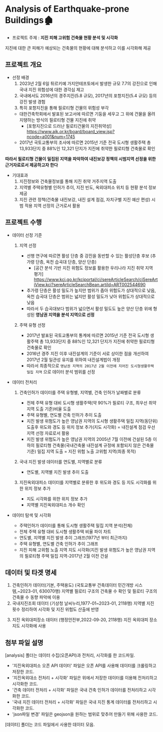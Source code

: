 # Analysis of Earthquake-prone Buildings🏚️

- 프로젝트 주제 : __지진 피해 고위험 건축물 현황 분석 및 시각화__

지진에 대한 큰 피해가 예상되는 건축물의 현황에 대해 분석하고 이를 시각화해 제공

## 프로젝트 개요

* 선정 배경
  1. 2023년 2월 6일 튀르키예 가지안테프토에서 발생한 규모 7.7의 강진으로 인해 국내 지진 위험성에 대한 경각심 제고
  2. 국내에서도 2016년의 경주지진(5.8 규모), 2017년의 포항지진(5.4 규모) 등의 강진 발생 경험
  3. 특히 포항지진을 통해 필로티형 건물의 위험성 부각
  - 대한건축학회에서 발표된 보고서에 따르면 기둥을 세우고 그 위에 건물을 올려 지탱하는 방식의 필로티형 건물 지진에 취약
    - [포항지진으로 드러난 필로티건물의 지진취약성] https://www.aik.or.kr/board/board_view.jsp?ncode=a001&num=1745
  - 2017년 국토교통부의 조사에 따르면 2015년 기준 전국 도시형 생활주택 총 13,933단지 중 88%인 12,321 단지가 지진에 취약한 필로티형 건축물로 확인

__따라서 필로티형 건물이 밀집된 지역을 파악하여 내진보강 정책의 시범지역 선정을 위한 근거자료로서 제공하고자 한다__

* 기대효과
  1.	지진정보와 건축물정보를 통해 지진 취약 거주지역 도출
  2.	지역별 주택유형별 인허가 추이, 지진 빈도, 옥외대피소 위치 등 현황 분석 정보 제공
  3.	지진 관련 정책(건축물 내진보강, 내진 설계 점검, 자치구별 지진 예산 편성) 시범 적용 지역 선정의 근거로서 활용



## 프로젝트 수행

* 데이터 선정 기준
  1. 지역 선정
      - 선행 연구에 따르면 활성 단층 중 강진을 동반할 수 있는 활성단층 후보 (추가령 단층, 옥천 습곡대 단층, 양산 단층)
          + [공간 분석 기반 지진 위험도 정보를 활용한 우리나라 지진 취약 지역 평가] https://www.kci.go.kr/kciportal/ci/sereArticleSearch/ciSereArtiView.kci?sereArticleSearchBean.artiId=ART002544690
      - 추가령 단층은 활성 밀도가 높지만 범위가 좁아 위험도가 상대적으로 낮음, 옥천 습곡대 단층은 범위는 넓지만 활성 밀도가 낮아 위험도가 상대적으로 낮음
      - 따라서 두 습곡대보다 범위가 넓으면서 활성 밀도도 높은 양산 단층 위에 형성된 __영남권 지역을 분석 지역으로 선정__
     

   2. 주택 유형 선정
       - 2017년 발표된 국토교통부의 통계에 따르면 2015년 기준 전국 도시형 생활주택 총 13,933단지 중 88%인 12,321 단지가 지진에 취약한 필로티형 건축물로 확인
       - 2016년 경주 지진 이후 내진설계의 기준이 서로 상이한 점을 개선하여 2017년 2월 일관성 유지를 위하여 내진설계법이 개정
       - 따라서 최종적으로 `영남권 지역의 2017년 2월 이전에 지어진 도시형생활주택 밀집 지역` 으로 데이터 분석 범위를 선정

* 데이터 전처리

  1. 건축인허가 데이터를 주택 유형별, 지역별, 건축 인허가 날짜별로 분류
      -	전체 주택 유형 대비 도시형 생활주택(약 90%가 필로티 구조, 최우선 취약지역 도출 기준)비율 도출
      -	주택 유형별, 연도별 건축 인허가 추이 도출
      -	지진 발생 위험도가 높은 영남권 지역의 도시형 생활주택 밀집 지역(동단위) 도출후 위도와 경도 등 위치 정보 추가(지도 시각화) = 	내진설계 점검 우선 지역 선정 자료로서 활용 
      -	지진 발생 위험도가 높은 영남권 지역의 2005년 7월 이전에 건설된 5층 이하의 필로티형 건축물(국내건축물 내진설계 규정에 포함되지 않은 건축물 기준) 밀집 지역 도출 = 지진 위험 노출 고위험 지역(최종 목적) 

  2. 국내 지진 발생 데이터를 연도별, 지역별로 분류
      - 연도별, 지역별 지진 발생 추이 도출

  3. 지진옥외대피소 데이터를 지역별로 분류한 후 위도와 경도 등 지도 시각화를 위한 위치 정보 추가
      -	지도 시각화를 위한 위치 정보 추가
      -	지역별 지진옥외대피소 개수 확인

* 데이터 탐색 및 시각화

  -	주택인허가 데이터를 통해 도시형 생활주택 밀집 지역 분석(전체)
  -	전체 주택 유형 대비 도시형 생활주택 비율 파이 차트
  -	연도별, 지역별 지진 발생 추이 그래프(1977년 부터 최근까지)
  -	주택 유형별, 연도별 건축 인허가 추이 그래프
  -	지진 피해 고위험 노출 지역 지도 시각화(지진 발생 위험도가 높은 영남권 지역의 필로티형 주택 밀집 지역-2017년 2월 이전 건설
  

## 데이터 및 타겟 명세

1) 건축인허가 데이터(기본, 주택용도)
(국토교통부 건축데이터 민간개방 시스템,~2023-01, 630070행)
지역별 필로티 구조의 건축물 수 확인 및 필로티 구조의 건축물 수 동향 파악에 이용
2) 국내지진조회 데이터
(기상청 날씨누리,1977-01~2023-01, 2118행)
지역별 지진 횟수 정리하여 시각화 및 지진 위험도 산출에 반영
3. 지진 옥외대피장소 데이터
(행정안전부,2022-09-20, 2118행)
지진 옥외대피 장소 지도 시각화에 사용
 
## 첨부 파일 설명

[analysis] 폴더는 데이터 수집(오픈API)과 전처리, 시각화를 한 코드파일.
  - '지진옥외대피소 오픈 API 데이터' 파일은 오픈 API를 사용해 데이터를 크롤링하고 저장한 코드.
  - '지진옥외대소 전처리 + 시각화' 파일은 위에서 저장한 데이터를 이용해 전처리하고 시각화한 코드.
  - '건축 데이터 전처리 + 시각화' 파일은 국내 건축 인허가 데이터를 전처리하고 시각화한 코드.
  - '국내 지진 데이터 전처리 + 시각화' 파일은 국내 지진 통계 데이터를 전처리하고 시각화한 코드. 
  - 'json파일 변경' 파일은 geojson을 원하는 범위로 맞추어 만들기 위해 사용한 코드.


[데이터] 폴더는 코드 파일에서 사용한 데이터 모음.
